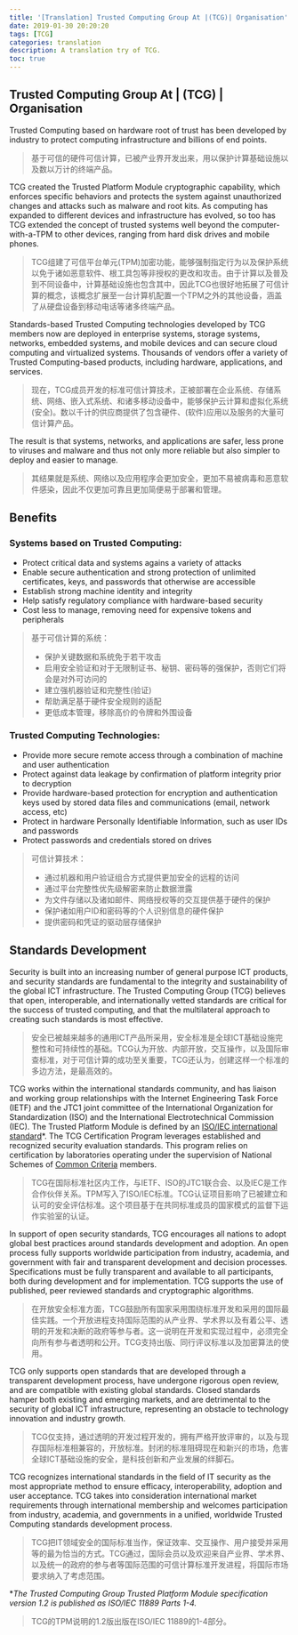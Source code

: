```yaml
---
title: '[Translation] Trusted Computing Group At |(TCG)| Organisation'
date: 2019-01-30 20:20:20
tags: [TCG]
categories: translation
description: A translation try of TCG.
toc: true
---
```


## Trusted Computing Group At | (TCG) | Organisation

Trusted Computing based on hardware root of trust has been developed  by industry to protect computing infrastructure and billions of end  points.

> 基于可信的硬件可信计算，已被产业界开发出来，用以保护计算基础设施以及数以万计的终端产品。
>

<!--more-->



TCG created the Trusted Platform Module cryptographic capability,  which enforces specific behaviors and protects the system against  unauthorized changes and attacks such as malware and root kits. As  computing has expanded to different devices and infrastructure has  evolved, so too has TCG extended the concept of trusted systems well  beyond the computer-with-a-TPM to other devices, ranging from hard disk  drives and mobile phones.

> TCG组建了可信平台单元(TPM)加密功能，能够强制指定行为以及保护系统以免于诸如恶意软件、根工具包等非授权的更改和攻击。由于计算以及普及到不同设备中，计算基础设施也包含其中，因此TCG也很好地拓展了可信计算的概念，该概念扩展至一台计算机配置一个TPM之外的其他设备，涵盖了从硬盘设备到移动电话等诸多终端产品。
>

Standards-based Trusted Computing technologies developed by TCG  members now are deployed in enterprise systems, storage systems,  networks, embedded systems, and mobile devices and can secure cloud  computing and virtualized systems. Thousands of vendors offer a variety  of Trusted Computing-based products, including hardware, applications,  and services.

> 现在，TCG成员开发的标准可信计算技术，正被部署在企业系统、存储系统、网络、嵌入式系统、和诸多移动设备中，能够保护云计算和虚拟化系统(安全)。数以千计的供应商提供了包含硬件、(软件)应用以及服务的大量可信计算产品。
>

The result is that systems, networks, and applications are safer,  less prone to viruses and malware and thus not only more reliable but  also simpler to deploy and easier to manage.

> 其结果就是系统、网络以及应用程序会更加安全，更加不易被病毒和恶意软件感染，因此不仅更加可靠且更加简便易于部署和管理。
>

## Benefits

### Systems based on Trusted Computing:

- Protect critical data and systems agains a variety of attacks
- Enable secure authentication and strong protection of unlimited certificates, keys, and passwords that otherwise are accessible
- Establish strong machine identity and integrity
- Help satisfy regulatory compliance with hardware-based security
- Cost less to manage, removing need for expensive tokens and peripherals

> 基于可信计算的系统：
>
> - 保护关键数据和系统免于若干攻击
> - 启用安全验证和对于无限制证书、秘钥、密码等的强保护，否则它们将会是对外可访问的
> - 建立强机器验证和完整性(验证)
> - 帮助满足基于硬件安全规则的适配
> - 更低成本管理，移除高价的令牌和外围设备
>

### Trusted Computing Technologies:

- Provide more secure remote access through a combination of machine and user authentication
- Protect against data leakage by confirmation of platform integrity prior to decryption
- Provide hardware-based protection for encryption and authentication  keys used by stored data files and communications (email, network  access, etc)
- Protect in hardware Personally Identifiable Information, such as user IDs and passwords
- Protect passwords and credentials stored on drives

> 可信计算技术：
>
> - 通过机器和用户验证组合方式提供更加安全的远程的访问
> - 通过平台完整性优先级解密来防止数据泄露
> - 为文件存储以及诸如邮件、网络授权等的交互提供基于硬件的保护
> - 保护诸如用户ID和密码等的个人识别信息的硬件保护
> - 提供密码和凭证的驱动层存储保护
>



## Standards Development

Security is built into an increasing number of general purpose ICT  products, and security standards are fundamental to the integrity and  sustainability of the global ICT infrastructure. The Trusted Computing  Group (TCG) believes that open, interoperable, and internationally  vetted standards are critical for the success of trusted computing, and  that the multilateral approach to creating such standards is most  effective.

> 安全已被越来越多的通用ICT产品所采用，安全标准是全球ICT基础设施完整性和可持续性的基础。TCG认为开放、内部开放，交互操作，以及国际审查标准，对于可信计算的成功至关重要，TCG还认为，创建这样一个标准的多边方法，是最高效的。
>



TCG works within the international standards community, and has  liaison and working group relationships with the Internet Engineering  Task Force (IETF) and the JTC1 joint committee of the International  Organization for Standardization (ISO) and the International  Electrotechnical Commission (IEC). The Trusted Platform Module is  defined by an [ISO/IEC international standard](http://standards.iso.org/ittf/PubliclyAvailableStandards/index.html)*. The  TCG Certification Program leverages established and recognized security  evaluation standards. This program relies on certification by  laboratories operating under the supervision of National Schemes of [Common Criteria](https://www.commoncriteriaportal.org/) members.

> TCG在国际标准社区内工作，与IETF、ISO的JTC1联合会、以及IEC是工作合作伙伴关系。TPM写入了ISO/IEC标准。TCG认证项目影响了已被建立和认可的安全评估标准。这个项目基于在共同标准成员的国家模式的监督下运作实验室的认证。
>



In support of open security standards, TCG encourages all nations to  adopt global best practices around standards development and adoption.  An open process fully supports worldwide participation from industry,  academia, and government with fair and transparent development and  decision processes. Specifications must be fully transparent and  available to all participants, both during development and for  implementation. TCG supports the use of published, peer reviewed  standards and cryptographic algorithms.

> 在开放安全标准方面，TCG鼓励所有国家采用围绕标准开发和采用的国际最佳实践。一个开放进程支持国际范围的从产业界、学术界以及有着公平、透明的开发和决断的政府等参与者。这一说明在开发和实现过程中，必须完全向所有参与者透明和公开。TCG支持出版、同行评议标准以及加密算法的使用。
>



TCG only supports open standards that are developed through a  transparent development process, have undergone rigorous open review,  and are compatible with existing global standards. Closed standards  hamper both existing and emerging markets, and are detrimental to the  security of global ICT infrastructure, representing an obstacle to  technology innovation and industry growth.

> TCG仅支持，通过透明的开发过程开发的，拥有严格开放评审的，以及与现存国际标准相兼容的，开放标准。封闭的标准阻碍现在和新兴的市场，危害全球ICT基础设施的安全，是科技创新和产业发展的绊脚石。
>



TCG recognizes international standards in the field of IT security as  the most appropriate method to ensure efficacy, interoperability,  adoption and user acceptance. TCG takes into consideration international  market requirements through international membership and welcomes  participation from industry, academia, and governments in a unified,  worldwide Trusted Computing standards development process.

> TCG把IT领域安全的国际标准当作，保证效率、交互操作、用户接受并采用等的最为恰当的方式。TCG通过，国际会员以及欢迎来自产业界、学术界、以及统一的政府的参与者等国际范围的可信计算标准开发进程，将国际市场要求纳入了考虑范围。
>



**The Trusted Computing Group Trusted Platform Module specification version 1.2 is published as ISO/IEC 11889 Parts 1-4.*

> TCG的TPM说明的1.2版出版在ISO/IEC 11889的1-4部分。
>